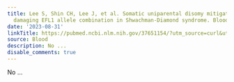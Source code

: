 ```yaml
---
title: Lee S, Shin CH, Lee J, et al. Somatic uniparental disomy mitigates the most
  damaging EFL1 allele combination in Shwachman-Diamond syndrome. Blood. 2021;138(21):2117-2128
date: '2023-08-31'
linkTitle: https://pubmed.ncbi.nlm.nih.gov/37651154/?utm_source=curl&utm_medium=rss&utm_campaign=journals&utm_content=7603509&fc=None&ff=20230831181054&v=2.17.9.post6+86293ac
source: Blood
description: No ...
disable_comments: true
---
```

No ...